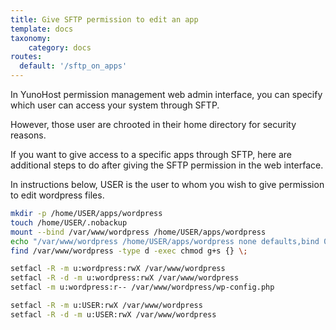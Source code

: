 ```yaml
---
title: Give SFTP permission to edit an app
template: docs
taxonomy:
    category: docs
routes:
  default: '/sftp_on_apps'
---
```


In YunoHost permission management web admin interface, you can specify which user can access your system through SFTP.

However, those user are chrooted in their home directory for security reasons.

If you want to give access to a specific apps through SFTP, here are additional steps to do after giving the SFTP permission in the web interface.

In instructions below, USER is the user to whom you wish to give permission to edit wordpress files.

```bash
mkdir -p /home/USER/apps/wordpress
touch /home/USER/.nobackup
mount --bind /var/www/wordpress /home/USER/apps/wordpress
echo "/var/www/wordpress /home/USER/apps/wordpress none defaults,bind 0 0" >> /etc/fstab
find /var/www/wordpress -type d -exec chmod g+s {} \;

setfacl -R -m u:wordpress:rwX /var/www/wordpress
setfacl -R -d -m u:wordpress:rwX /var/www/wordpress
setfacl -m u:wordpress:r-- /var/www/wordpress/wp-config.php

setfacl -R -m u:USER:rwX /var/www/wordpress
setfacl -R -d -m u:USER:rwX /var/www/wordpress
```
